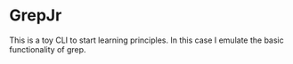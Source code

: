# GrepJr
This is a toy CLI to start learning principles. In this case I emulate the basic functionality of grep.
